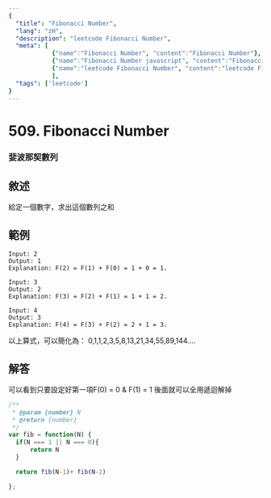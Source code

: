 ```yaml
---
{
  "title": "Fibonacci Number",
  "lang": "zH",
  "description": "leetcode Fibonacci Number",
  "meta": [
            {"name":"Fibonacci Number", "content":"Fibonacci Number"},
            {"name":"Fibonacci Number javascript", "content":"Fibonacci Number javascript"},
            {"name":"leetcode Fibonacci Number", "content":"leetcode Fibonacci Number"}
            ],
  "tags": ['leetcode']
}
---
```

# 509. Fibonacci Number
### 婓波那契數列

## 敘述
給定一個數字，求出這個數列之和

## 範例
```
Input: 2
Output: 1
Explanation: F(2) = F(1) + F(0) = 1 + 0 = 1.
```

```
Input: 3
Output: 2
Explanation: F(3) = F(2) + F(1) = 1 + 1 = 2.
```

```
Input: 4
Output: 3
Explanation: F(4) = F(3) + F(2) = 2 + 1 = 3.
```

以上算式，可以簡化為：
0,1,1,2,3,5,8,13,21,34,55,89,144....

## 解答
可以看到只要設定好第一項F(0) = 0 & F(1) = 1
後面就可以全用遞迴解掉
```javascript
/**
 * @param {number} N
 * @return {number}
 */
var fib = function(N) {
  if(N === 1 || N === 0){
      return N
  }

  return fib(N-1)+ fib(N-2)

};
```
